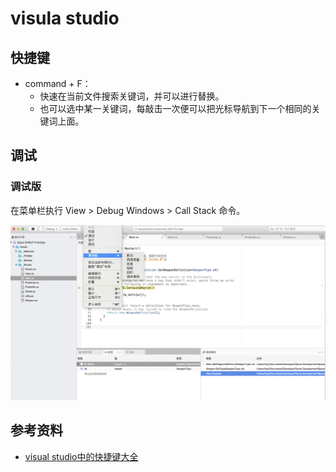# visula studio

## 快捷键

- command + F：
  - 快速在当前文件搜索关键词，并可以进行替换。
  - 也可以选中某一关键词，每敲击一次便可以把光标导航到下一个相同的关键词上面。

## 调试

### 调试版

在菜单栏执行 View > Debug Windows > Call Stack 命令。

![debugger](../.vuepress/public/images/visual-studio-debug-1.png)

## 参考资料

- [visual studio中的快捷键大全](https://blog.csdn.net/qq_36318234/article/details/80574312?depth_1-utm_source=distribute.pc_relevant.none-task-blog-BlogCommendFromBaidu-2&utm_source=distribute.pc_relevant.none-task-blog-BlogCommendFromBaidu-2)